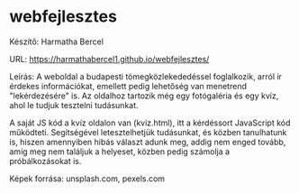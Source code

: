 # webfejlesztes

Készítő: Harmatha Bercel

URL: https://harmathabercel1.github.io/webfejlesztes/

Leírás: A weboldal a budapesti tömegközlekededéssel foglalkozik, arról ír érdekes információkat, emellett pedig lehetőség van menetrend "lekérdezésére" is. Az oldalhoz tartozik még egy fotógaléria és egy kvíz, ahol le tudjuk tesztelni tudásunkat.

A saját JS kód a kvíz oldalon van (kviz.html), itt a kérdéssort JavaScript kód működteti. Segítségével letesztelhetjük tudásunkat, és közben tanulhatunk is, hiszen amennyiben hibás választ adunk meg, addig nem enged tovább, amíg meg nem találjuk a helyeset, közben pedig számolja a próbálkozásokat is.

Képek forrása: unsplash.com, pexels.com
